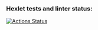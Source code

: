 ### Hexlet tests and linter status:
[![Actions Status](https://github.com/MaximRoganov/qa-engineer-project-85/actions/workflows/hexlet-check.yml/badge.svg)](https://github.com/MaximRoganov/qa-engineer-project-85/actions)